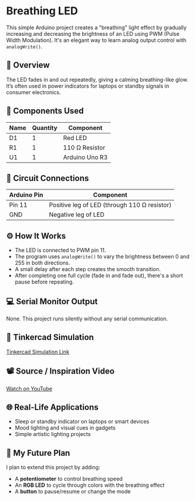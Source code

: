 # Breathing LED

This simple Arduino project creates a "breathing" light effect by gradually increasing and decreasing the brightness of an LED using PWM (Pulse Width Modulation). It's an elegant way to learn analog output control with `analogWrite()`.

## 🧾 Overview

The LED fades in and out repeatedly, giving a calming breathing-like glow. It’s often used in power indicators for laptops or standby signals in consumer electronics.

## 🔩 Components Used

| Name   | Quantity | Component       |
|--------|----------|------------------|
| D1     | 1        | Red LED          |
| R1     | 1        | 110 Ω Resistor   |
| U1     | 1        | Arduino Uno R3   |

## 🔌 Circuit Connections

| Arduino Pin | Component |
|-------------|-----------|
| Pin 11      | Positive leg of LED (through 110 Ω resistor) |
| GND         | Negative leg of LED |

## ⚙️ How It Works

- The LED is connected to PWM pin 11.
- The program uses `analogWrite()` to vary the brightness between 0 and 255 in both directions.
- A small delay after each step creates the smooth transition.
- After completing one full cycle (fade in and fade out), there's a short pause before repeating.

## 💻 Serial Monitor Output

None. This project runs silently without any serial communication.

## 🔗 Tinkercad Simulation

[Tinkercad Simulation Link](https://www.tinkercad.com/things/5mmLPpgDFnQ-breathing-led)

## 📽️ Source / Inspiration Video

[Watch on YouTube](https://youtu.be/HfBXMuKdtLY?si=ZhKDMD67BoC3V6xG)

## 🌐 Real-Life Applications

- Sleep or standby indicator on laptops or smart devices
- Mood lighting and visual cues in gadgets
- Simple artistic lighting projects

## 🧠 My Future Plan

I plan to extend this project by adding:
- A **potentiometer** to control breathing speed
- An **RGB LED** to cycle through colors with the breathing effect
- A **button** to pause/resume or change the mode

